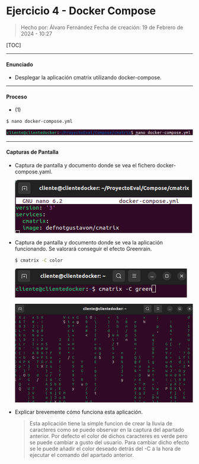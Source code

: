 # Ejercicio 4 - Docker Compose

> Hecho por: Álvaro Fernández 
> Fecha de creación: 19 de Febrero de 2024 - 10:27

[TOC]

------

#### Enunciado

- Desplegar la aplicación cmatrix utilizando docker-compose.

------

#### Proceso

- (1)

```bash
$ nano docker-compose.yml
```

![ej2](./E4-Imagenes/ej2.png)



------

#### Capturas de Pantalla

- Captura de pantalla y documento donde se vea el fichero docker-compose.yaml.

  ![ej1](./E4-Imagenes/ej1.png)

  

- Captura de pantalla y documento donde se vea la aplicación funcionando. Se valorará conseguir el
  efecto Greenrain.

  ```bash
  $ cmatrix -C color
  ```

  ![ej3](./E4-Imagenes/ej3.png)

  ![ej4](./E4-Imagenes/ej4.png)

  

- Explicar brevemente cómo funciona esta aplicación.

  > Esta aplicación tiene la simple funcion de crear la lluvia de caracteres como se puede observar en la captura del apartado anterior. Por defecto el color de dichos caracteres es verde pero se puede cambiar a gusto del usuario. Para cambiar dicho efecto se le puede añadir el color deseado detrás del -C a la hora de ejecutar el comando del apartado anterior. 

